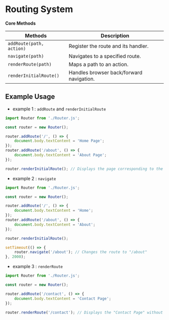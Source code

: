 # **Routing System**

**Core Methods**

| Methods                  | Description                              |
|--------------------------|------------------------------------------|
| `addRoute(path, action)` | Register the route and its handler.      |
| `navigate(path)`         | Navigates to a specified route.          |
| `renderRoute(path)`      | Maps a path to an action.                |
| `renderInitialRoute()`   | Handles browser back/forward navigation. |

## Example Usage

* example 1 : `addRoute` and `renderInitialRoute`
```js
import Router from './Router.js';

const router = new Router();

router.addRoute('/', () => {
    document.body.textContent = 'Home Page';
});
router.addRoute('/about', () => {
    document.body.textContent = 'About Page';
});

router.renderInitialRoute(); // Displays the page corresponding to the current URL
```

* example 2 : `navigate`
```js
import Router from './Router.js';

const router = new Router();

router.addRoute('/', () => {
    document.body.textContent = 'Home';
});
router.addRoute('/about', () => {
    document.body.textContent = 'About';
});

router.renderInitialRoute();

setTimeout(() => {
    router.navigate('/about'); // Changes the route to "/about"
}, 2000);
```

* example 3 : `renderRoute`
```js
import Router from './Router.js';

const router = new Router();

router.addRoute('/contact', () => {
    document.body.textContent = 'Contact Page';
});

router.renderRoute('/contact'); // Displays the "Contact Page" without changing the URL
```
